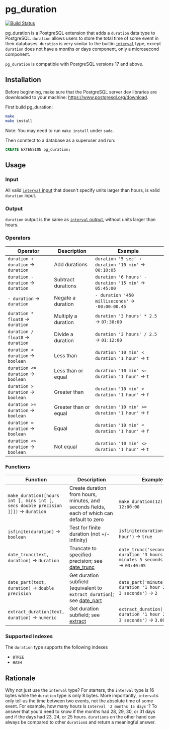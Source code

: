 # pg_duration

[![Build Status](https://github.com/jkosh44/pg_duration/workflows/CI/badge.svg)](https://github.com/jkosh44/pg_duration/actions)

pg_duration is a PostgreSQL extension that adds a `duration` data type to PostgreSQL. `duration` allows users to store
the total time of some event in their databases. `duration` is very similar to the builtin
[`interval`](https://www.postgresql.org/docs/17/datatype-datetime.html) type, except `duration` does not have a months
or days component, only a microsecond component.

`pg_duration` is compatible with PostgreSQL versions 17 and above.

## Installation

Before beginning, make sure that the PostgreSQL server dev libraries are downloaded to your
machine: https://www.postgresql.org/download.

First build pg_duration:

```bash
make
make install
```

Note: You may need to run `make install` under `sudo`.

Then conntect to a database as a superuser and run:

```SQL
CREATE EXTENSION pg_duration;
```

## Usage

### Input

All valid [`interval` input](https://www.postgresql.org/docs/current/datatype-datetime.html#DATATYPE-INTERVAL-INPUT)
that doesn't specify units larger than hours, is valid `duration` input.

### Output

`duration` output is the same as
[`interval` output](https://www.postgresql.org/docs/current/datatype-datetime.html#DATATYPE-INTERVAL-OUTPUT), without
units larger than hours.

### Operators

| Operator                            | Description           | Example                                                |
|-------------------------------------|-----------------------|--------------------------------------------------------|
| `duration + duration` -> `duration` | Add durations         | `duration '5 sec' + duration '10 min'` -> `00:10:05`   |
| `duration - duration` -> `duration` | Subtract durations    | `duration '6 hours' - duration '15 min'` -> `05:45:00` |
| `- duration` -> `duration`          | Negate a duration     | `- duration '450 milliseconds'` -> `-00:00:00.45`      |
| `duration * float8` -> `duration`   | Multiply a duration   | `duration '3 hours' * 2.5` -> `07:30:00`               |
| `duration / float8` -> `duration`   | Divide a duration     | `duration '3 hours' / 2.5` -> `01:12:00`               |
| `duration < duration` -> `boolean`  | Less than             | `duration '10 min' < duration '1 hour'` -> `t`         |
| `duration <= duration` -> `boolean` | Less than or equal    | `duration '10 min' <= duration '1 hour'` -> `t`        |
| `duration > duration` -> `boolean`  | Greater than          | `duration '10 min' > duration '1 hour'` -> `f`         |
| `duration >= duration` -> `boolean` | Greater than or equal | `duration '10 min' >= duration '1 hour'` -> `f`        |
| `duration = duration` -> `boolean`  | Equal                 | `duration '10 min' = duration '1 hour'` -> `f`         |
| `duration <> duration` -> `boolean` | Not equal             | `duration '10 min' <> duration '1 hour'` -> `t`        |

### Functions

| Function                                                                           | Description                                                                                | Example                                                                             |
|------------------------------------------------------------------------------------|--------------------------------------------------------------------------------------------|-------------------------------------------------------------------------------------|
| `make_duration([hours int [, mins int [, secs double precision ]]])` -> `duration` | Create duration from hours, minutes, and seconds fields, each of which can default to zero | `make_duration(12)` -> `12:00:00`                                                   |
| `isfinite(duration)` -> `boolean`                                                  | Test for finite duration (not +/-infinity)                                                 | `isfinite(duration '1 hour')` -> `true`                                             |
| `date_trunc(text, duration)` -> `duration`                                         | Truncate to specified precision; see [date_trunc][date_trunc]                              | `date_trunc('second', duration '3 hours 40 minutes 5 seconds 60 ms')` -> `03:40:05` |
| `date_part(text, duration)` -> `double precision`                                  | Get duration subfield (equivalent to `extract_duration`); see [date_part][date_part]       | `date_part('minute', duration '1 hour 2 minutes 3 seconds')` -> `2`                 |
| `extract_duration(text, duration)` -> `numeric`                                    | Get duration subfield; see [extract][date_part]                                            | `extract_duration('second', duration '1 hour 2 minutes 3 seconds')` -> `3.004`      |

### Supported Indexes

The `duration` type supports the following indexes

- `BTREE`
- `HASH`

## Rationale

Why not just use the `interval` type? For starters, the `interval` type is 16 bytes while the `duration` type is only 8
bytes. More importantly, `interval`s only tell us the time between two events, not the absolute time of some event. For
example, how many hours is `Interval '2 months 15 days'`? To answer that you'd need to know if the months had 28, 29,
30, or 31 days and if the days had 23, 24, or 25 hours. `duration`s on the other hand can always be compared to other
`duration`s and return a meaningful answer.

[date_trunc]: https://www.postgresql.org/docs/17/functions-datetime.html#FUNCTIONS-DATETIME-TRUNC
[date_part]: https://www.postgresql.org/docs/17/functions-datetime.html#FUNCTIONS-DATETIME-EXTRACT